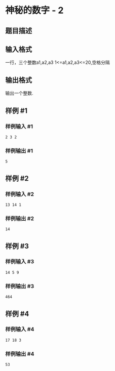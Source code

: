 # 神秘的数字 - 2

## 题目描述

## 输入格式

一行，三个整数a1,a2,a3 1<=a1,a2,a3<=20,空格分隔

## 输出格式

输出一个整数.

## 样例 #1

### 样例输入 #1

```
2 3 2
```

### 样例输出 #1

```
5
```

## 样例 #2

### 样例输入 #2

```
13 14 1
```

### 样例输出 #2

```
14
```

## 样例 #3

### 样例输入 #3

```
14 5 9
```

### 样例输出 #3

```
464
```

## 样例 #4

### 样例输入 #4

```
17 18 3
```

### 样例输出 #4

```
53
```